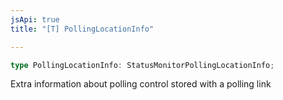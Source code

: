 ```yaml
---
jsApi: true
title: "[T] PollingLocationInfo"

---
```

```ts
type PollingLocationInfo: StatusMonitorPollingLocationInfo;
```

Extra information about polling control stored with a polling link
